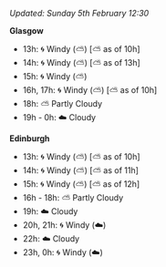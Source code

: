*Updated: Sunday 5th February 12:30*

**Glasgow**

* 13h: :cyclone: Windy (:partly_sunny:) [:partly_sunny: as of 10h]
* 14h: :cyclone: Windy (:partly_sunny:) [:partly_sunny: as of 13h]
* 15h: :cyclone: Windy (:partly_sunny:)
* 16h, 17h: :cyclone: Windy (:partly_sunny:) [:partly_sunny: as of 10h]
* 18h: :partly_sunny: Partly Cloudy
* 19h - 0h: :cloud: Cloudy

**Edinburgh**

* 13h: :cyclone: Windy (:partly_sunny:) [:partly_sunny: as of 10h]
* 14h: :cyclone: Windy (:partly_sunny:) [:partly_sunny: as of 11h]
* 15h: :cyclone: Windy (:partly_sunny:) [:partly_sunny: as of 12h]
* 16h - 18h: :partly_sunny: Partly Cloudy
* 19h: :cloud: Cloudy
* 20h, 21h: :cyclone: Windy (:cloud:)
* 22h: :cloud: Cloudy
* 23h, 0h: :cyclone: Windy (:cloud:)
